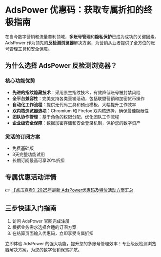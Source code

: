 # AdsPower 优惠码：获取专属折扣的终极指南

在当今数字营销和流量套利领域，**多账号管理**和**隐私保护**已成为成功的关键因素。AdsPower 作为领先的**反检测浏览器**解决方案，为营销从业者提供了全方位的账号管理工具和安全保障。

## 为什么选择 AdsPower 反检测浏览器？

### 核心功能优势
- **先进的指纹隐藏技术**：采用原生指纹技术，有效降低账号被封禁风险
- **全平台兼容性**：完美支持各类营销活动，包括联盟营销和加密货币操作
- **自动化工作流程**：提供无代码工具和预设模板，大幅提升工作效率
- **双内核浏览器选项**：Chromium 和 Firefox 双内核选择，确保最佳隐蔽性
- **团队协作管理**：基于角色的权限分配，优化团队工作流程
- **企业级安全保障**：数据加密存储和安全登录机制，保护您的数字资产

### 灵活的订阅方案
- 免费基础版
- 3天完整功能试用
- 长期订阅最高可享20%折扣

## 专属优惠活动详情

👉 [【点击查看】2025年最新 AdsPower优惠码及特价活动方案汇总](https://bit.ly/adspower_free)

## 三步快速入门指南
1. 访问 AdsPower 官网完成注册
2. 根据业务需求选择合适的订阅方案
3. 在结算页面输入优惠码，立即享受专属折扣

立即体验 AdsPower 的强大功能，提升您的多账号管理效率！专业级反检测浏览器解决方案，为您的数字营销保驾护航。